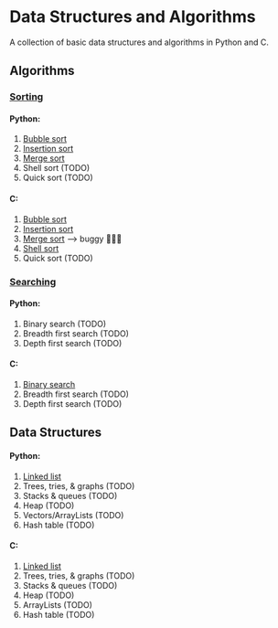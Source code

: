 # Data Structures and Algorithms

A collection of basic data structures and algorithms in Python and C.

## Algorithms
### [Sorting](https://github.com/breakthatbass/data_structures_and_algorithms/tree/master/sorting)

#### Python:
1. [Bubble sort](https://github.com/breakthatbass/data_structures_and_algorithms/blob/master/sorting/bubble_sort.py)
2. [Insertion sort](https://github.com/breakthatbass/data_structures_and_algorithms/blob/master/sorting/insertion_sort.c)
3. [Merge sort](https://github.com/breakthatbass/data_structures_and_algorithms/blob/master/sorting/merge_sort.py)
4. Shell sort (TODO)
5. Quick sort (TODO)

#### C:
1. [Bubble sort](https://github.com/breakthatbass/data_structures_and_algorithms/blob/master/sorting/bubble_sort.c)
2. [Insertion sort](https://github.com/breakthatbass/data_structures_and_algorithms/blob/master/sorting/insertion_sort.c)
3. [Merge sort](https://github.com/breakthatbass/data_structures_and_algorithms/blob/master/sorting/merge_sort.c) --> buggy 🦟🦟🦟
4. [Shell sort](https://github.com/breakthatbass/data_structures_and_algorithms/blob/master/sorting/shellsort.c)
5. Quick sort (TODO)

### [Searching](https://github.com/breakthatbass/data_structures_and_algorithms/tree/master/searching)

#### Python:
1. Binary search (TODO)
2. Breadth first search (TODO)
3. Depth first search (TODO)

#### C:
1. [Binary search](https://github.com/breakthatbass/data_structures_and_algorithms/blob/master/searching/binary_search.c)
2. Breadth first search (TODO)
3. Depth first search (TODO)

## Data Structures

#### Python:
  1. [Linked list](https://github.com/breakthatbass/data_structures_and_algorithms/blob/master/linkedlists/linkedlist.py)
  2. Trees, tries, & graphs (TODO)
  3. Stacks & queues (TODO)
  4. Heap (TODO)
  5. Vectors/ArrayLists (TODO)
  6. Hash table (TODO)

#### C:
1. [Linked list](https://github.com/breakthatbass/data_structures_and_algorithms/blob/master/linkedlists/linkedlist.c)
2. Trees, tries, & graphs (TODO)
3. Stacks & queues (TODO)
4. Heap (TODO)
5. ArrayLists (TODO)
6. Hash table (TODO)

